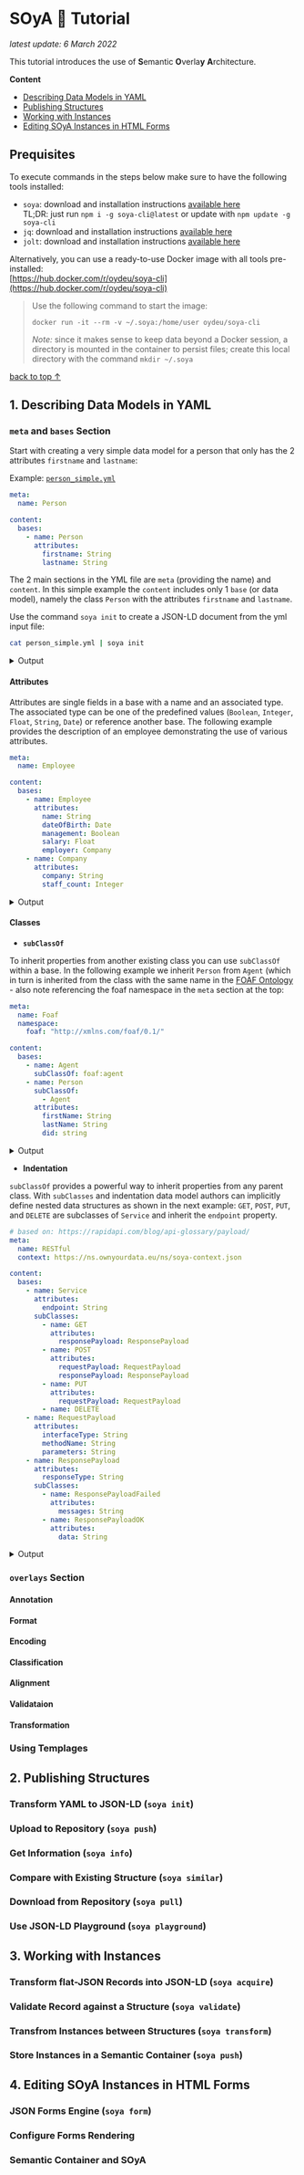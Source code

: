 # SOyA 🌱 Tutorial

*latest update: 6 March 2022*

This tutorial introduces the use of **S**emantic **O**verla**y** **A**rchitecture.

**<a id="top"></a>Content**    

* [Describing Data Models in YAML](#1-describe-data-model-in-yaml)
* [Publishing Structures](#2-publishing-structures)
* [Working with Instances](#3-working-with-instances)
* [Editing SOyA Instances in HTML Forms](#4-editing-soya-instances-in-html-forms)

## Prequisites

To execute commands in the steps below make sure to have the following tools installed:    
* `soya`: download and installation instructions [available here](https://github.com/OwnYourData/soya/tree/main/cli)    
    TL;DR: just run `npm i -g soya-cli@latest` or update with `npm update -g soya-cli`
* `jq`: download and installation instructions [available here](https://stedolan.github.io/jq/download/)    
* `jolt`: download and installation instructions [available here](https://github.com/bazaarvoice/jolt/)

Alternatively, you can use a ready-to-use Docker image with all tools pre-installed:    
[https://hub.docker.com/r/oydeu/soya-cli](https://hub.docker.com/r/oydeu/soya-cli) 

> Use the following command to start the image:    
> 
> ```console
> docker run -it --rm -v ~/.soya:/home/user oydeu/soya-cli
> ```
> 
> *Note:* since it makes sense to keep data beyond a Docker session, a directory is mounted in the container to persist files; create this local directory with the command `mkdir ~/.soya`

[back to top ↑](#top)

## 1. Describing Data Models in YAML

### `meta` and `bases` Section

Start with creating a very simple data model for a person that only has the 2 attributes `firstname` and `lastname`:

Example: [`person_simple.yml`](examples/person_simple.yml)
```yaml
meta:
  name: Person

content:
  bases:
    - name: Person 
      attributes:
        firstname: String
        lastname: String
```

The 2 main sections in the YML file are `meta` (providing the name) and `content`. In this simple example the `content` includes only 1 `base` (or data model), namely the class `Person` with the attributes `firstname` and `lastname`.

Use the command `soya init` to create a JSON-LD document from the yml input file:
```bash
cat person_simple.yml | soya init
```
<details>
	<summary>Output</summary>

Use the following command to generate the output:    
```bash
curl -s https://playground.data-container.net/person_simple | jq -r .yml | soya init
```

```json-ld
{
  "@context": {
    "@version": 1.1,
    "@import": "https://ns.ownyourdata.eu/ns/soya-context.json",
    "@base": "https://soya.data-container.net/Person/"
  },
  "@graph": [
    {
      "@id": "Person",
      "@type": "owl:Class",
      "subClassOf": "soya:Base"
    },
    {
      "@id": "firstname",
      "@type": "owl:DatatypeProperty",
      "domain": "Person",
      "range": "xsd:string"
    },
    {
      "@id": "lastname",
      "@type": "owl:DatatypeProperty",
      "domain": "Person",
      "range": "xsd:string"
    }
  ]
}
```

</details>

#### Attributes

Attributes are single fields in a base with a name and an associated type. The associated type can be one of the predefined values (`Boolean`, `Integer`, `Float`, `String`, `Date`) or reference another base. The following example provides the description of an employee demonstrating the use of various attributes.

```yaml
meta:
  name: Employee

content:
  bases:
    - name: Employee
      attributes:
        name: String
        dateOfBirth: Date
        management: Boolean
        salary: Float
        employer: Company
    - name: Company
      attributes:
        company: String
        staff_count: Integer
```

<details>
  <summary>Output</summary>

Use the following command to generate the output:    
```bash
curl -s https://playground.data-container.net/employee | jq -r .yml | soya init
```

```json-ld
{
  "@context": {
    "@version": 1.1,
    "@import": "https://ns.ownyourdata.eu/ns/soya-context.json",
    "@base": "https://soya.data-container.net/Employee/"
  },
  "@graph": [
    {
      "@id": "Employee",
      "@type": "owl:Class",
      "subClassOf": "soya:Base"
    },
    {
      "@id": "name",
      "@type": "owl:DatatypeProperty",
      "domain": "Employee",
      "range": "xsd:string"
    },
    {
      "@id": "dateOfBirth",
      "@type": "owl:DatatypeProperty",
      "domain": "Employee",
      "range": "xsd:date"
    },
    {
      "@id": "management",
      "@type": "owl:DatatypeProperty",
      "domain": "Employee",
      "range": "xsd:boolean"
    },
    {
      "@id": "salary",
      "@type": "owl:DatatypeProperty",
      "domain": "Employee",
      "range": "xsd:float"
    },
    {
      "@id": "employer",
      "@type": "owl:DatatypeProperty",
      "domain": "Employee",
      "range": "Company"
    },
    {
      "@id": "Company",
      "@type": "owl:Class",
      "subClassOf": "soya:Base"
    },
    {
      "@id": "company",
      "@type": "owl:DatatypeProperty",
      "domain": "Company",
      "range": "xsd:string"
    },
    {
      "@id": "staff_count",
      "@type": "owl:DatatypeProperty",
      "domain": "Company",
      "range": "xsd:integer"
    }
  ]
}
```

</details>

#### Classes

* **`subClassOf`**    

To inherit properties from another existing class you can use `subClassOf` within a base. In the following example we inherit `Person` from `Agent` (which in turn is inherited from the class with the same name in the [FOAF Ontology](https://en.wikipedia.org/wiki/FOAF_(ontology)) - also note referencing the foaf namespace in the `meta` section at the top:

```yaml
meta:
  name: Foaf
  namespace:
    foaf: "http://xmlns.com/foaf/0.1/"

content:
  bases:
    - name: Agent
      subClassOf: foaf:agent
    - name: Person
      subClassOf: 
        - Agent
      attributes:
        firstName: String
        lastName: String
        did: string
```

<details>
  <summary>Output</summary>

Use the following command to generate the output:    
```bash
curl -s https://playground.data-container.net/foaf_person | jq -r .yml | soya init
```

```json-ld
{
  "@context": {
    "@version": 1.1,
    "@import": "https://ns.ownyourdata.eu/ns/soya-context.json",
    "@base": "https://soya.data-container.net/Foaf/",
    "foaf": "http://xmlns.com/foaf/0.1/"
  },
  "@graph": [
    {
      "@id": "Agent",
      "@type": "owl:Class",
      "subClassOf": "foaf:agent"
    },
    {
      "@id": "Person",
      "@type": "owl:Class",
      "subClassOf": [
        "Agent"
      ]
    },
    {
      "@id": "firstName",
      "@type": "owl:DatatypeProperty",
      "domain": "Person",
      "range": "xsd:string"
    },
    {
      "@id": "lastName",
      "@type": "owl:DatatypeProperty",
      "domain": "Person",
      "range": "xsd:string"
    },
    {
      "@id": "did",
      "@type": "owl:DatatypeProperty",
      "domain": "Person",
      "range": "xsd:string"
    }
  ]
}
```

</details>

* **Indentation**    

`subClassOf` provides a powerful way to inherit properties from any parent class. With `subClasses` and indentation data model authors can implicitly define nested data structures as shown in the next example: `GET`, `POST`, `PUT`, and `DELETE` are subclasses of `Service` and inherit the `endpoint` property.

```yaml
# based on: https://rapidapi.com/blog/api-glossary/payload/
meta:
  name: RESTful
  context: https://ns.ownyourdata.eu/ns/soya-context.json 

content:
  bases: 
    - name: Service
      attributes:
        endpoint: String
      subClasses:
        - name: GET
          attributes:
            responsePayload: ResponsePayload
        - name: POST
          attributes:
            requestPayload: RequestPayload
            responsePayload: ResponsePayload
        - name: PUT
          attributes:
            requestPayload: RequestPayload
        - name: DELETE
    - name: RequestPayload
      attributes:
        interfaceType: String
        methodName: String
        parameters: String
    - name: ResponsePayload
      attributes:
        responseType: String
      subClasses:
        - name: ResponsePayloadFailed
          attributes:
            messages: String
        - name: ResponsePayloadOK
          attributes:
            data: String
```

<details>
  <summary>Output</summary>

Use the following command to generate the output:    
```bash
curl -s https://playground.data-container.net/rest_api | jq -r .yml | soya init
```

```json-ld
{
  "@context": {
    "@version": 1.1,
    "@import": "https://ns.ownyourdata.eu/ns/soya-context.json",
    "@base": "https://soya.data-container.net/RESTful/"
  },
  "@graph": [
    {
      "@id": "Service",
      "@type": "owl:Class",
      "subClassOf": "soya:Base"
    },
    {
      "@id": "endpoint",
      "@type": "owl:DatatypeProperty",
      "domain": "Service",
      "range": "xsd:string"
    },
    {
      "@id": "GET",
      "@type": "owl:Class",
      "subClassOf": "Service"
    },
    {
      "@id": "responsePayload",
      "@type": "owl:DatatypeProperty",
      "domain": "GET",
      "range": "ResponsePayload"
    },
    {
      "@id": "POST",
      "@type": "owl:Class",
      "subClassOf": "Service"
    },
    {
      "@id": "requestPayload",
      "@type": "owl:DatatypeProperty",
      "domain": "POST",
      "range": "RequestPayload"
    },
    {
      "@id": "responsePayload",
      "@type": "owl:DatatypeProperty",
      "domain": "POST",
      "range": "ResponsePayload"
    },
    {
      "@id": "PUT",
      "@type": "owl:Class",
      "subClassOf": "Service"
    },
    {
      "@id": "requestPayload",
      "@type": "owl:DatatypeProperty",
      "domain": "PUT",
      "range": "RequestPayload"
    },
    {
      "@id": "DELETE",
      "@type": "owl:Class",
      "subClassOf": "Service"
    },
    {
      "@id": "RequestPayload",
      "@type": "owl:Class",
      "subClassOf": "soya:Base"
    },
    {
      "@id": "interfaceType",
      "@type": "owl:DatatypeProperty",
      "domain": "RequestPayload",
      "range": "xsd:string"
    },
    {
      "@id": "methodName",
      "@type": "owl:DatatypeProperty",
      "domain": "RequestPayload",
      "range": "xsd:string"
    },
    {
      "@id": "parameters",
      "@type": "owl:DatatypeProperty",
      "domain": "RequestPayload",
      "range": "xsd:string"
    },
    {
      "@id": "ResponsePayload",
      "@type": "owl:Class",
      "subClassOf": "soya:Base"
    },
    {
      "@id": "responseType",
      "@type": "owl:DatatypeProperty",
      "domain": "ResponsePayload",
      "range": "xsd:string"
    },
    {
      "@id": "ResponsePayloadFailed",
      "@type": "owl:Class",
      "subClassOf": "ResponsePayload"
    },
    {
      "@id": "messages",
      "@type": "owl:DatatypeProperty",
      "domain": "ResponsePayloadFailed",
      "range": "xsd:string"
    },
    {
      "@id": "ResponsePayloadOK",
      "@type": "owl:Class",
      "subClassOf": "ResponsePayload"
    },
    {
      "@id": "data",
      "@type": "owl:DatatypeProperty",
      "domain": "ResponsePayloadOK",
      "range": "xsd:string"
    }
  ]
}
```

</details>

### `overlays` Section

#### Annotation

#### Format

#### Encoding

#### Classification

#### Alignment

#### Validataion

#### Transformation

### Using Templages

## 2. Publishing Structures

### Transform YAML to JSON-LD (`soya init`)

### Upload to Repository (`soya push`)

### Get Information (`soya info`)

### Compare with Existing Structure (`soya similar`)

### Download from Repository (`soya pull`)

### Use JSON-LD Playground (`soya playground`)

## 3. Working with Instances

### Transform flat-JSON Records into JSON-LD (`soya acquire`)

### Validate Record against a Structure (`soya validate`)

### Transfrom Instances between Structures (`soya transform`)

### Store Instances in a Semantic Container (`soya push`)

## 4. Editing SOyA Instances in HTML Forms

### JSON Forms Engine (`soya form`)

### Configure Forms Rendering

### Semantic Container and SOyA